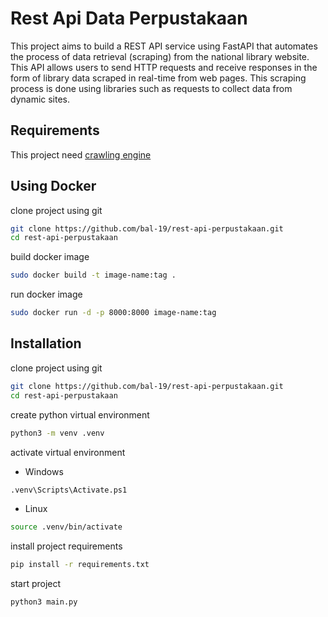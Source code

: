 # Rest Api Data Perpustakaan

This project aims to build a REST API service using FastAPI that automates the process of data retrieval (scraping) from the national library website. This API allows users to send HTTP requests and receive responses in the form of library data scraped in real-time from web pages. This scraping process is done using libraries such as requests to collect data from dynamic sites.

## Requirements

This project need [crawling engine](https://github.com/bal-19/crawler-perpusnas)

## Using Docker

clone project using git

```bash
git clone https://github.com/bal-19/rest-api-perpustakaan.git
cd rest-api-perpustakaan
```

build docker image

```bash
sudo docker build -t image-name:tag .
```

run docker image

```bash
sudo docker run -d -p 8000:8000 image-name:tag
```

## Installation

clone project using git

```bash
git clone https://github.com/bal-19/rest-api-perpustakaan.git
cd rest-api-perpustakaan
```

create python virtual environment

```bash
python3 -m venv .venv
```

activate virtual environment

-   Windows

```bash
.venv\Scripts\Activate.ps1
```

-   Linux

```bash
source .venv/bin/activate
```

install project requirements

```bash
pip install -r requirements.txt
```

start project

```bash
python3 main.py
```
